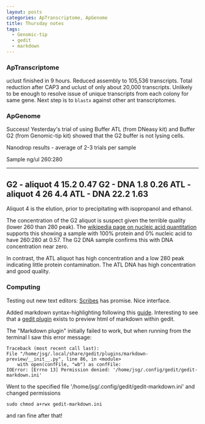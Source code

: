 ```yaml
---
layout: posts
categories: ApTranscriptome, ApGenome
title: Thursday notes
tags:
  - Genomic-tip
  - gedit
  - markdown
---
```


### ApTranscriptome

uclust finished in 9 hours. Reduced assembly to 105,536 transcripts.
Total reduction after CAP3 and uclust of only about 20,000 transcripts. 
Unlikely to be enough to resolve issue of unique transcripts from each colony for same gene. Next step is to `blastx` against other ant transcriptomes.

### ApGenome

Success! Yesterday's trial of using Buffer ATL (from DNeasy kit) and Buffer G2 (from Genomic-tip kit) showed that the G2 buffer is not lysing cells.

Nanodrop results - average of 2-3 trials per sample

Sample              ng/ul     260:280
----------------  --------   ----------
G2 - aliquot 4      15.2       0.47
G2 - DNA             1.8       0.26
ATL - aliquot 4      26        4.4
ATL - DNA           22.2       1.63 
--------------------------------------

Aliquot 4 is the elution, prior to precipitating with isopropanol and ethanol. 

The concentration of the G2 aliquot is suspect given the terrible quality (lower 260 than 280 peak). The [wikipedia page on nucleic acid quantitation](http://en.wikipedia.org/wiki/Nucleic_acid_quantitation) supports this showing a sample with 100% protein and 0% nucleic acid to have 260:280 at 0.57. The G2 DNA sample confirms this with DNA concentration near zero.

In contrast, the ATL aliquot has high concentration and a low 280 peak indicating little protein contamination. The ATL DNA has high concentration and good quality.  


### Computing

Testing out new text editors: [Scribes](http://scribes.sourceforge.net/) has promise. Nice interface.

Added markdown syntax-highlighting following this [guide](http://blog.micronarrativ.org/blog/2012/06/03/scribes-og-markdown/). Interesting to see that a [gedit plugin](http://www.jpfleury.net/en/software/gedit-markdown.php) exists to preview html of markdown within gedit.

The "Markdown plugin" initially failed to work, but when running from the terminal I saw this error message:

~~~
Traceback (most recent call last):
File "/home/jsg/.local/share/gedit/plugins/markdown-preview/__init__.py", line 86, in <module>
    with open(confFile, "wb") as confFile:
IOError: [Errno 13] Permission denied: '/home/jsg/.config/gedit/gedit-markdown.ini'
~~~

Went to the specified file '/home/jsg/.config/gedit/gedit-markdown.ini' and changed permissions

    sudo chmod a+rwx gedit-markdown.ini

and ran fine after that!

